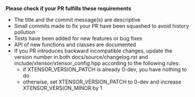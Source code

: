 **Please check if your PR fulfills these requirements**

- The title and the commit message(s) are descriptive
- Small commits made to fix your PR have been squashed to avoid history pollution
- Tests have been added for new features or bug fixes
- API of new functions and classes are documented
- If you PR introduces backward incompatible changes, update the version number
in both docs/source/changelog.rst and include/xtensor/xtensor_config.hpp according
to the following rules:
    - if XTENSOR_VERSION_PATCH is already 0-dev, you have nothing to do
    - otherwise, set XTENSOR_VERSION_PATCH to 0-dev and increase XTENSOR_VERSION_MINOR by 1
